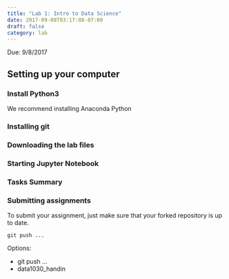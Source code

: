 ```yaml
---
title: "Lab 1: Intro to Data Science"
date: 2017-09-08T03:17:08-07:00
draft: false
category: lab
---
```


Due: 9/8/2017

## Setting up your computer

### Install Python3

We recommend installing Anaconda Python

### Installing git

### Downloading the lab files

### Starting Jupyter Notebook

### Tasks Summary

### Submitting assignments

To submit your assignment, just make sure that your forked repository is up to
date.

```
git push ...
```

Options:

* git push ...
* data1030_handin

